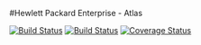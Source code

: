 #Hewlett Packard Enterprise - Atlas

[![Build Status](https://travis-ci.org/HewlettPackard/Atlas.svg?branch=master)](https://travis-ci.org/HewlettPackard/Atlas) [![Build Status](https://scan.coverity.com/projects/8540/badge.svg)](https://scan.coverity.com/projects/hewlettpackard-atlas) [![Coverage Status](https://coveralls.io/repos/github/HewlettPackard/Atlas/badge.png?branch=master)](https://coveralls.io/github/HewlettPackard/Atlas?branch=master)
